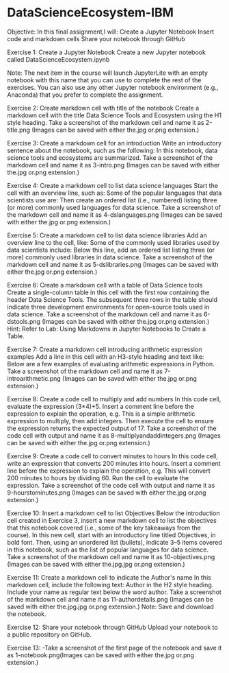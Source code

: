 # DataScienceEcosystem-IBM

Objective:
In this final assignment,I will:
Create a Jupyter Notebook
Insert code and markdown cells
Share your notebook through GitHub

Exercise 1: Create a Jupyter Notebook
Create a new Jupyter notebook called DataScienceEcosystem.ipynb

Note: The next item in the course will launch JupyterLite with an empty notebook with this name that you can use to complete the rest of the exercises. You can also use any other Jupyter notebook environment (e.g., Anaconda) that you prefer to complete the assignment.

Exercise 2: Create markdown cell with title of the notebook
Create a markdown cell with the title Data Science Tools and Ecosystem using the H1 style heading.
Take a screenshot of the markdown cell and name it as 2-title.png (Images can be saved with either the.jpg or.png extension.)

Exercise 3: Create a markdown cell for an introduction
Write an introductory sentence about the notebook, such as the following:
In this notebook, data science tools and ecosystems are summarized.
Take a screenshot of the markdown cell and name it as 3-intro.png (Images can be saved with either the.jpg or.png extension.)

Exercise 4: Create a markdown cell to list data science languages
Start the cell with an overview line, such as:
Some of the popular languages that data scientists use are:
Then create an ordered list (i.e., numbered) listing three (or more) commonly used languages for data science.
Take a screenshot of the markdown cell and name it as 4-dslanguages.png (Images can be saved with either the.jpg or.png extension.)

Exercise 5: Create a markdown cell to list data science libraries
Add an overview line to the cell, like:
Some of the commonly used libraries used by data scientists include:
Below this line, add an ordered list listing three (or more) commonly used libraries in data science.
Take a screenshot of the markdown cell and name it as 5-dslibraries.png (Images can be saved with either the.jpg or.png extension.)

Exercise 6: Create a markdown cell with a table of Data Science tools
Create a single-column table in this cell with the first row containing the header Data Science Tools. The subsequent three rows in the table should indicate three development environments for open-source tools used in data science.
Take a screenshot of the markdown cell and name it as 6-dstools.png (Images can be saved with either the.jpg or.png extension.)
Hint: Refer to Lab: Using Markdowns in Jupyter Notebooks to Create a Table.

Exercise 7: Create a markdown cell introducing arithmetic expression examples
Add a line in this cell with an H3-style heading and text like:
Below are a few examples of evaluating arithmetic expressions in Python.
Take a screenshot of the markdown cell and name it as 7-introarithmetic.png (Images can be saved with either the.jpg or.png extension.)

Exercise 8: Create a code cell to multiply and add numbers
In this code cell, evaluate the expression (3*4)+5.
Insert a comment line before the expression to explain the operation, e.g.  This is a simple arithmetic expression to multiply, then add integers.
Then execute the cell to ensure the expression returns the expected output of 17.
Take a screenshot of the code cell with output and name it as 8-multiplyandaddintegers.png (Images can be saved with either the.jpg or.png extension.)

Exercise 9: Create a code cell to convert minutes to hours
In this code cell, write an expression that converts 200 minutes into hours.
Insert a comment line before the expression to explain the operation, e.g.  This will convert 200 minutes to hours by dividing 60.
Run the cell to evaluate the expression.
Take a screenshot of the code cell with output and name it as 9-hourstominutes.png (Images can be saved with either the.jpg or.png extension.)

Exercise 10: Insert a markdown cell to list Objectives
Below the introduction cell created in Exercise 3, insert a new markdown cell to list the objectives that this notebook covered (i.e., some of the key takeaways from the course). In this new cell, start with an introductory line titled Objectives, in bold font. Then, using an unordered list (bullets), indicate 3–5 items covered in this notebook, such as the list of popular languages for data science.
Take a screenshot of the markdown cell and name it as 10-objectives.png (Images can be saved with either the.jpg.jpg or.png extension.)

Exercise 11: Create a markdown cell to indicate the Author's name
In this markdown cell, include the following text: Author in the H2 style heading. Include your name as regular text below the word author.
Take a screenshot of the markdown cell and name it as 11-authordetails.png (Images can be saved with either the.jpg.jpg or.png extension.)
Note: Save and download the notebook.

Exercise 12: Share your notebook through GitHub
Upload your notebook to a public repository on GitHub.

Exercise 13: -Take a screenshot of the first page of the notebook and save it as 1-notebook.png(Images can be saved with either the.jpg or.png extension.)
